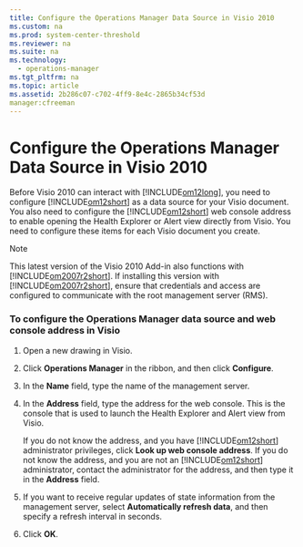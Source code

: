```yaml
---
title: Configure the Operations Manager Data Source in Visio 2010
ms.custom: na
ms.prod: system-center-threshold
ms.reviewer: na
ms.suite: na
ms.technology: 
  - operations-manager
ms.tgt_pltfrm: na
ms.topic: article
ms.assetid: 2b286c07-c702-4ff9-8e4c-2865b34cf53d
manager:cfreeman
---
```

# Configure the Operations Manager Data Source in Visio 2010
Before Visio 2010 can interact with [!INCLUDE[om12long](../../om/manage/includes/om12long_md.md)], you need to configure [!INCLUDE[om12short](../../om/manage/includes/om12short_md.md)] as a data source for your Visio document. You also need to configure the [!INCLUDE[om12short](../../om/manage/includes/om12short_md.md)] web console address to enable opening the Health Explorer or Alert view directly from Visio. You need to configure these items for each Visio document you create.  
  
> [!NOTE]  
> This latest version of the Visio 2010 Add\-in also functions with [!INCLUDE[om2007r2short](../../om/manage/includes/om2007r2short_md.md)]. If installing this version with [!INCLUDE[om2007r2short](../../om/manage/includes/om2007r2short_md.md)], ensure that credentials and access are configured to communicate with the root management server \(RMS\).  
  
### To configure the Operations Manager data source and web console address in Visio  
  
1.  Open a new drawing in Visio.  
  
2.  Click **Operations Manager** in the ribbon, and then click **Configure**.  
  
3.  In the **Name** field, type the name of the management server.  
  
4.  In the **Address** field, type the address for the web console. This is the console that is used to launch the Health Explorer and Alert view from Visio.  
  
    If you do not know the address, and you have [!INCLUDE[om12short](../../om/manage/includes/om12short_md.md)] administrator privileges, click **Look up web console address**. If you do not know the address, and you are not an [!INCLUDE[om12short](../../om/manage/includes/om12short_md.md)] administrator, contact the administrator for the address, and then type it in the **Address** field.  
  
5.  If you want to receive regular updates of state information from the management server, select **Automatically refresh data**, and then specify a refresh interval in seconds.  
  
6.  Click **OK**.  
  
